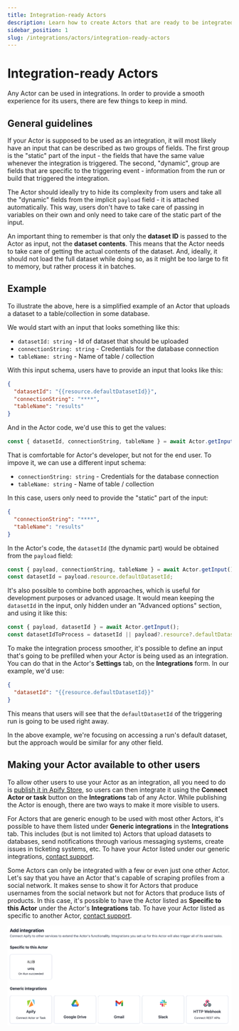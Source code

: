 ```yaml
---
title: Integration-ready Actors
description: Learn how to create Actors that are ready to be integrated with other Actors and tasks
sidebar_position: 1
slug: /integrations/actors/integration-ready-actors
---
```


# Integration-ready Actors

Any Actor can be used in integrations. In order to provide a smooth experience for its users, there are few things to keep in mind.

## General guidelines

If your Actor is supposed to be used as an integration, it will most likely have an input that can be described as two groups of fields. The first group is the "static" part of the input - the fields that have the same value whenever the integration is triggered. The second, "dynamic", group are fields that are specific to the triggering event - information from the run or build that triggered the integration.

The Actor should ideally try to hide its complexity from users and take all the "dynamic" fields from the implicit `payload` field - it is attached automatically. This way, users don't have to take care of passing in variables on their own and only need to take care of the static part of the input.

An important thing to remember is that only the **dataset ID** is passed to the Actor as input, not the **dataset contents**. This means that the Actor needs to take care of getting the actual contents of the dataset. And, ideally, it should not load the full dataset while doing so, as it might be too large to fit to memory, but rather process it in batches.

## Example

To illustrate the above, here is a simplified example of an Actor that uploads a dataset to a table/collection in some database.

We would start with an input that looks something like this:

- `datasetId: string` - Id of dataset that should be uploaded
- `connectionString: string` - Credentials for the database connection
- `tableName: string` - Name of table / collection

With this input schema, users have to provide an input that looks like this:

```json
{
  "datasetId": "{{resource.defaultDatasetId}}",
  "connectionString": "****",
  "tableName": "results"
}
```

And in the Actor code, we'd use this to get the values:

```js
const { datasetId, connectionString, tableName } = await Actor.getInput();
```

That is comfortable for Actor's developer, but not for the end user. To impove it, we can use a different input schema:

- `connectionString: string` - Credentials for the database connection
- `tableName: string` - Name of table / collection


In this case, users only need to provide the "static" part of the input:

```json
{
  "connectionString": "****",
  "tableName": "results"
}
```

In the Actor's code, the `datasetId` (the dynamic part) would be obtained from the `payload` field:

```js
const { payload, connectionString, tableName } = await Actor.getInput();
const datasetId = payload.resource.defaultDatasetId;
```

It's also possible to combine both approaches, which is useful for development purposes or advanced usage. It would mean keeping the `datasetId` in the input, only hidden under an "Advanced options" section, and using it like this:

```js
const { payload, datasetId } = await Actor.getInput();
const datasetIdToProcess = datasetId || payload?.resource?.defaultDatasetId;
```

To make the integration process smoother, it's possible to define an input that's going to be prefilled when your Actor is being used as an integration. You can do that in the Actor's **Settings** tab, on the **Integrations** form. In our example, we'd use:

```json
{
  "datasetId": "{{resource.defaultDatasetId}}"
}
```

This means that users will see that the `defaultDatasetId` of the triggering run is going to be used right away.

In the above example, we're focusing on accessing a run's default dataset, but the approach would be similar for any other field.

## Making your Actor available to other users

To allow other users to use your Actor as an integration, all you need to do is [publish it in Apify Store](/platform/actors/publishing), so users can then integrate it using the **Connect Actor or task** button on the **Integrations** tab of any Actor. While publishing the Actor is enough, there are two ways to make it more visible to users.

For Actors that are generic enough to be used with most other Actors, it's possible to have them listed under **Generic integrations** in the **Integrations** tab. This includes (but is not limited to) Actors that upload datasets to databases, send notifications through various messaging systems, create issues in ticketing systems, etc. To have your Actor listed under our generic integrations, [contact support](mailto:support@apify.com?subject=Actor%20generic%20integration).

Some Actors can only be integrated with a few or even just one other Actor. Let's say that you have an Actor that's capable of scraping profiles from a social network. It makes sense to show it for Actors that produce usernames from the social network but not for Actors that produce lists of products. In this case, it's possible to have the Actor listed as **Specific to this Actor** under the Actor's **Integrations** tab. To have your Actor listed as specific to another Actor, [contact support](mailto:support@apify.com?subject=Actor%specific%20integration).


![Specific vs generic integrations](./images/specific_vs_generic_integrations.png)

